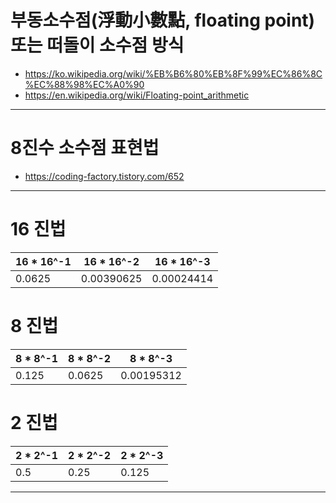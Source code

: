 # 부동소수점(浮動小數點, floating point) 또는 떠돌이 소수점 방식

- https://ko.wikipedia.org/wiki/%EB%B6%80%EB%8F%99%EC%86%8C%EC%88%98%EC%A0%90
- https://en.wikipedia.org/wiki/Floating-point_arithmetic

<hr />

# 8진수 소수점 표현법
- https://coding-factory.tistory.com/652

<hr />

# 16 진법

|16 * 16^-1|16 * 16^-2|16 * 16^-3|
|-|-|-|
|0.0625|0.00390625|0.00024414|


# 8 진법

|8 * 8^-1|8 * 8^-2|8 * 8^-3|
|-|-|-|
|0.125|0.0625|0.00195312|


# 2 진법

|2 * 2^-1|2 * 2^-2|2 * 2^-3|
|-|-|-|
|0.5|0.25|0.125|


<hr />
